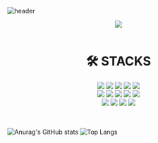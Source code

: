 ![header](https://capsule-render.vercel.app/api?type=waving&color=4dceb8&height=300&section=header&text=JaeJin_Kim&fontSize=70)

<div align="center">
  <a href="https://hits.seeyoufarm.com"><img src="https://hits.seeyoufarm.com/api/count/incr/badge.svg?url=https%3A%2F%2Fgithub.com%2FHaeparic&count_bg=%23E3C7A6&title_bg=%23555555&icon=microsoft.svg&icon_color=%23E7E7E7&title=hits&edge_flat=false"/></a>
</div>

<br />

<div align=center><h1>🛠 STACKS</h1></div>

<div align="center">
  <img src="https://img.shields.io/badge/HTML5-E34F26?style=for-the-badge&logo=HTML5&logoColor=white">
  <img src="https://img.shields.io/badge/CSS-1572B6?style=for-the-badge&logo=CSS3&logoColor=white">
  <img src="https://img.shields.io/badge/JavaScript-F7DF1E?style=for-the-badge&logo=JavaScript&logoColor=white">
  <img src="https://img.shields.io/badge/TypeScript-3178C6?style=for-the-badge&logo=TypeScript&logoColor=white">
  <img src="https://img.shields.io/badge/Dart-0175C2?style=for-the-badge&logo=Dart&logoColor=white">
  <br />
  <img src="https://img.shields.io/badge/React-61DAFB?style=for-the-badge&logo=React&logoColor=white">
  <img src="https://img.shields.io/badge/Redux-764ABC?style=for-the-badge&logo=Redux&logoColor=white">
  <img src="https://img.shields.io/badge/styled-components-DB7093?style=for-the-badge&logo=styled-components&logoColor=white">
  <img src="https://img.shields.io/badge/Tailwind CSS-06B6D4?style=for-the-badge&logo=Tailwind CSS&logoColor=white">
  <img src="https://img.shields.io/badge/Flutter-02569B?style=flat-square&logo=flutter&logoColor=white"/>
  <br />
  <img src="https://img.shields.io/badge/git-F05032?style=for-the-badge&logo=git&logoColor=white">
  <img src="https://img.shields.io/badge/github-181717?style=for-the-badge&logo=github&logoColor=white">
  <img src="https://img.shields.io/badge/Slack-4A154B?style=for-the-badge&logo=Slack&logoColor=white">
  <img src="https://img.shields.io/badge/Notion-000000?style=for-the-badge&logo=Notion&logoColor=white">
</div>

<br />
<br />


![Anurag's GitHub stats](https://github-readme-stats.vercel.app/api?username=gaeguriBanchan&show_icons=true&theme=swift)
![Top Langs](https://github-readme-stats.vercel.app/api/top-langs/?username=gaeguriBanchan&layout=compact)

  
<!--
**gaeguriBanchan/gaeguriBanchan** is a ✨ _special_ ✨ repository because its `README.md` (this file) appears on your GitHub profile.

Here are some ideas to get you started:

- 🔭 I’m currently working on ...
- 🌱 I’m currently learning ...
- 👯 I’m looking to collaborate on ...
- 🤔 I’m looking for help with ...
- 💬 Ask me about ...
- 📫 How to reach me: ...
- 😄 Pronouns: ...
- ⚡ Fun fact: ...
-->
